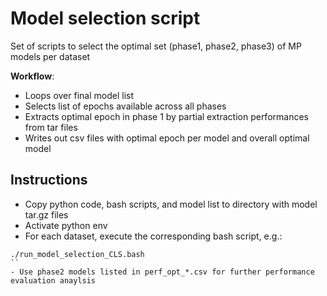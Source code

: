 # Model selection script

Set of scripts to select the optimal set (phase1, phase2, phase3) of MP models per dataset

**Workflow**:
- Loops over final model list
- Selects list of epochs available across all phases
- Extracts optimal epoch in phase 1 by partial extraction performances from tar files
- Writes out csv files with optimal epoch per model and overall optimal model

## Instructions
- Copy python code, bash scripts, and model list to directory with model tar.gz files
- Activate python env
- For each dataset, execute the corresponding bash script, e.g.:
```
./run_model_selection_CLS.bash
``
- Use phase2 models listed in perf_opt_*.csv for further performance evaluation anaylsis

